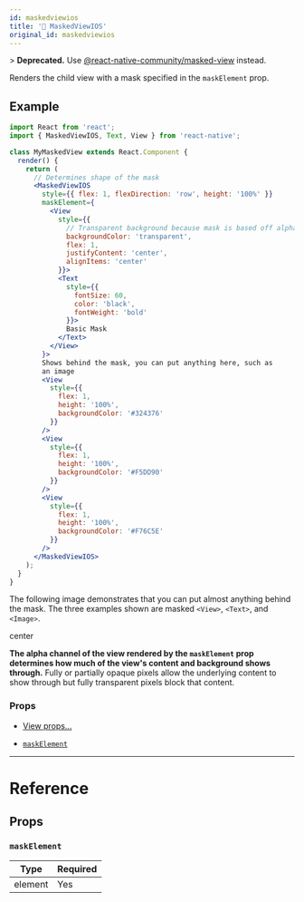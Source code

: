 ```yaml
---
id: maskedviewios
title: '🚧 MaskedViewIOS'
original_id: maskedviewios
---
```


&gt; **Deprecated.** Use [@react-native-community/masked-view](https://github.com/react-native-community/react-native-masked-view) instead.

Renders the child view with a mask specified in the `maskElement` prop.

## Example

```jsx
import React from 'react';
import { MaskedViewIOS, Text, View } from 'react-native';

class MyMaskedView extends React.Component {
  render() {
    return (
      // Determines shape of the mask
      <MaskedViewIOS
        style={{ flex: 1, flexDirection: 'row', height: '100%' }}
        maskElement={
          <View
            style={{
              // Transparent background because mask is based off alpha channel.
              backgroundColor: 'transparent',
              flex: 1,
              justifyContent: 'center',
              alignItems: 'center'
            }}>
            <Text
              style={{
                fontSize: 60,
                color: 'black',
                fontWeight: 'bold'
              }}>
              Basic Mask
            </Text>
          </View>
        }>
        Shows behind the mask, you can put anything here, such as
        an image
        <View
          style={{
            flex: 1,
            height: '100%',
            backgroundColor: '#324376'
          }}
        />
        <View
          style={{
            flex: 1,
            height: '100%',
            backgroundColor: '#F5DD90'
          }}
        />
        <View
          style={{
            flex: 1,
            height: '100%',
            backgroundColor: '#F76C5E'
          }}
        />
      </MaskedViewIOS>
    );
  }
}
```

The following image demonstrates that you can put almost anything behind the mask. The three examples shown are masked `<View>`, `<Text>`, and `<Image>`.

center

**The alpha channel of the view rendered by the `maskElement` prop determines how much of the view's content and background shows through.** Fully or partially opaque pixels allow the underlying content to show through but fully transparent pixels block that content.

### Props

- [View props...](view.md#props)

* [`maskElement`](maskedviewios.md#maskelement)

---

# Reference

## Props

### `maskElement`

| Type    | Required |
| ------- | -------- |
| element | Yes      |
